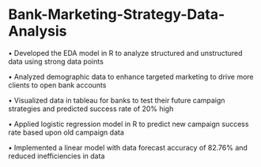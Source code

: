 # Bank-Marketing-Strategy-Data-Analysis

•	Developed the EDA model in R to analyze structured and unstructured data using strong data points

•	Analyzed demographic data to enhance targeted marketing to drive more clients to open bank accounts

•	Visualized data in tableau for banks to test their future campaign strategies and predicted success rate of 20% high

•	Applied logistic regression model in R to predict new campaign success rate based upon old campaign data

•	Implemented a linear model with data forecast accuracy of 82.76% and reduced inefficiencies in data
